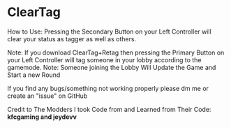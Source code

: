 # ClearTag

How to Use: Pressing the Secondary Button on your Left Controller will clear your status as tagger as well as others.

Note: If you download ClearTag+Retag then pressing the Primary Button on your Left Controller will tag someone in your lobby according to the gamemode.
Note: Someone joining the Lobby Will Update the Game and Start a new Round

If you find any bugs/something not working properly please dm me or create an "issue" on GitHub


Credit to The Modders I took Code from and Learned from Their Code: **kfcgaming and jeydevv**
